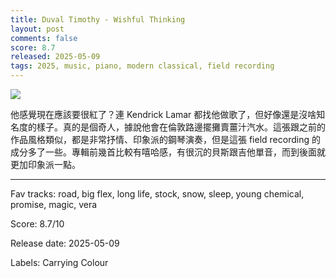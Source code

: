 ```yaml
---
title: Duval Timothy - Wishful Thinking 
layout: post
comments: false
score: 8.7
released: 2025-05-09
tags: 2025, music, piano, modern classical, field recording
---
```


![](https://f4.bcbits.com/img/a1772736984_16.jpg)

他感覺現在應該要很紅了？連 Kendrick Lamar 都找他做歌了，但好像還是沒啥知名度的樣子。真的是個奇人，據說他會在倫敦路邊擺攤賣薑汁汽水。這張跟之前的作品風格類似，都是非常抒情、印象派的鋼琴演奏，但是這張 field recording 的成分多了一些。專輯前幾首比較有嘻哈感，有很沉的貝斯跟吉他單音，而到後面就更加印象派一點。

---

Fav tracks: road, big flex, long life, stock, snow, sleep, young chemical, promise, magic, vera

Score: 8.7/10

Release date: 2025-05-09

Labels: Carrying Colour

